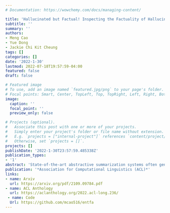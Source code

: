 ```yaml
---
# Documentation: https://wowchemy.com/docs/managing-content/

title: 'Hallucinated but Factual! Inspecting the Factuality of Hallucinations in Abstractive Summarization'
subtitle: ''
summary: ''
authors:
- Meng Cao
- Yue Dong
- Jackie Chi Kit Cheung
tags: []
categories: []
date: '2022-1-30'
lastmod: 2022-07-18T19:57:59-04:00
featured: false
draft: false

# Featured image
# To use, add an image named `featured.jpg/png` to your page's folder.
# Focal points: Smart, Center, TopLeft, Top, TopRight, Left, Right, BottomLeft, Bottom, BottomRight.
image:
  caption: ''
  focal_point: ''
  preview_only: false

# Projects (optional).
#   Associate this post with one or more of your projects.
#   Simply enter your project's folder or file name without extension.
#   E.g. `projects = ["internal-project"]` references `content/project/deep-learning/index.md`.
#   Otherwise, set `projects = []`.
projects: []
publishDate: '2022-1-30T23:57:59.485338Z'
publication_types:
- '1'
abstract: 'State-of-the-art abstractive summarization systems often generate hallucinations; i.e., content that is not directly inferable from the source text. Despite being assumed to be incorrect, we find that much hallucinated content is actually consistent with world knowledge, which we call factual hallucinations. Including these factual hallucinations in a summary can be beneficial because they provide useful background information. In this work, we propose a novel detection approach that separates factual from non-factual hallucinations of entities. Our method is based on an entity’s prior and posterior probabilities according to pre-trained and finetuned masked language models, respectively. Empirical results suggest that our method vastly outperforms two baselines in both accuracy and F1 scores and has a strong correlation with human judgments on factuality classification tasks.Furthermore, we use our method as a reward signal to train a summarization system using an off-line reinforcement learning (RL) algorithm that can significantly improve the factuality of generated summaries while maintaining the level of abstractiveness.'
publication: '*Association for Computational Linguistics (ACL)*'
links:
- name: Arxiv
  url: https://arxiv.org/pdf/2109.09784.pdf
- name: ACL Anthology
  url: https://aclanthology.org/2022.acl-long.236/
 - name: Code
  Url: https://github.com/mcao516/entfa
---
```

